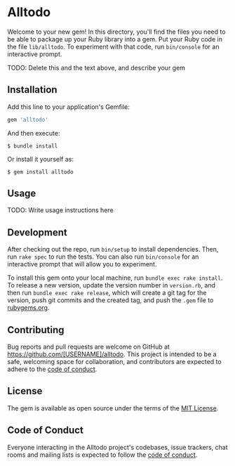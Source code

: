 # Alltodo

Welcome to your new gem! In this directory, you'll find the files you need to be able to package up your Ruby library into a gem. Put your Ruby code in the file `lib/alltodo`. To experiment with that code, run `bin/console` for an interactive prompt.

TODO: Delete this and the text above, and describe your gem

## Installation

Add this line to your application's Gemfile:

```ruby
gem 'alltodo'
```

And then execute:

    $ bundle install

Or install it yourself as:

    $ gem install alltodo

## Usage

TODO: Write usage instructions here

## Development

After checking out the repo, run `bin/setup` to install dependencies. Then, run `rake spec` to run the tests. You can also run `bin/console` for an interactive prompt that will allow you to experiment.

To install this gem onto your local machine, run `bundle exec rake install`. To release a new version, update the version number in `version.rb`, and then run `bundle exec rake release`, which will create a git tag for the version, push git commits and the created tag, and push the `.gem` file to [rubygems.org](https://rubygems.org).

## Contributing

Bug reports and pull requests are welcome on GitHub at https://github.com/[USERNAME]/alltodo. This project is intended to be a safe, welcoming space for collaboration, and contributors are expected to adhere to the [code of conduct](https://github.com/[USERNAME]/alltodo/blob/master/CODE_OF_CONDUCT.md).

## License

The gem is available as open source under the terms of the [MIT License](https://opensource.org/licenses/MIT).

## Code of Conduct

Everyone interacting in the Alltodo project's codebases, issue trackers, chat rooms and mailing lists is expected to follow the [code of conduct](https://github.com/[USERNAME]/alltodo/blob/master/CODE_OF_CONDUCT.md).
